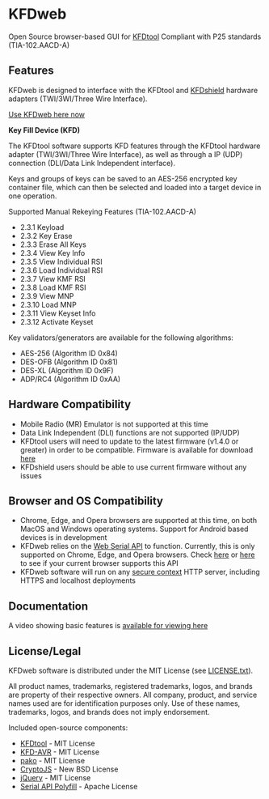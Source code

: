 # KFDweb

Open Source browser-based GUI for [KFDtool](https://github.com/KFDtool/KFDtool)
Compliant with P25 standards (TIA-102.AACD-A)


Features
----------------
KFDweb is designed to interface with the KFDtool and [KFDshield](https://store.omahacomms.com/product/kfdshield/) hardware adapters (TWI/3WI/Three Wire Interface).

[Use KFDweb here now](https://4dkfire.com/KFDweb)

**Key Fill Device (KFD)**

The KFDtool software supports KFD features through the KFDtool hardware adapter (TWI/3WI/Three Wire Interface), as well as through a IP (UDP) connection (DLI/Data Link Independent interface).

Keys and groups of keys can be saved to an AES-256 encrypted key container file, which can then be selected and loaded into a target device in one operation.

Supported Manual Rekeying Features (TIA-102.AACD-A)

* 2.3.1 Keyload
* 2.3.2 Key Erase
* 2.3.3 Erase All Keys
* 2.3.4 View Key Info
* 2.3.5 View Individual RSI
* 2.3.6 Load Individual RSI
* 2.3.7 View KMF RSI
* 2.3.8 Load KMF RSI
* 2.3.9 View MNP
* 2.3.10 Load MNP
* 2.3.11 View Keyset Info
* 2.3.12 Activate Keyset

Key validators/generators are available for the following algorithms:

* AES-256 (Algorithm ID 0x84)
* DES-OFB (Algorithm ID 0x81)
* DES-XL (Algorithm ID 0x9F)
* ADP/RC4 (Algorithm ID 0xAA)


Hardware Compatibility
----------------
* Mobile Radio (MR) Emulator is not supported at this time
* Data Link Independent (DLI) functions are not supported (IP/UDP)
* KFDtool users will need to update to the latest firmware (v1.4.0 or greater) in order to be compatible. Firmware is available for download [here](https://kfdtool.com/download#1.4.0)
* KFDshield users should be able to use current firmware without any issues


Browser and OS Compatibility
----------------
* Chrome, Edge, and Opera browsers are supported at this time, on both MacOS and Windows operating systems. Support for Android based devices is in development
* KFDweb relies on the [Web Serial API](https://developer.mozilla.org/en-US/docs/Web/API/Web_Serial_API) to function. Currently, this is only supported on Chrome, Edge, and Opera browsers. Check [here](https://caniuse.com/web-serial) or [here](https://caniuse.com/mdn-api_serial) to see if your current browser supports this API
* KFDweb software will run on any [secure context](https://developer.mozilla.org/en-US/docs/Web/Security/Secure_Contexts) HTTP server, including HTTPS and localhost deployments


Documentation
----------------
A video showing basic features is [available for viewing here](https://github.com/grover556/KFDweb/raw/main/KFDweb_demo_final.mp4)


License/Legal
----------------
KFDweb software is distributed under the MIT License (see [LICENSE.txt](https://github.com/grover556/KFDweb/blob/main/LICENSE)).

All product names, trademarks, registered trademarks, logos, and brands are property of their respective owners.
All company, product, and service names used are for identification purposes only. Use of these names, trademarks, logos, and brands does not imply endorsement.

Included open-source components:
* [KFDtool](https://github.com/KFDtool/KFDtool) - MIT License
* [KFD-AVR](https://github.com/omahacommsys/KFDtool) - MIT License
* [pako](https://github.com/nodeca/pako) - MIT License
* [CryptoJS](https://code.google.com/archive/p/crypto-js/) - New BSD License
* [jQuery](https://jquery.org) - MIT License
* [Serial API Polyfill](https://github.com/google/web-serial-polyfill) - Apache License